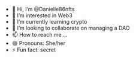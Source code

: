- 👋 Hi, I’m @Danielle86nfts
- 👀 I’m interested in Web3
- 🌱 I’m currently learning crypto
- 💞️ I’m looking to collaborate on managing a DAO
- 📫 How to reach me ...
- 😄 Pronouns: She/her
- ⚡ Fun fact: secret

<!---
Danielle86nfts/Danielle86nfts is a ✨ special ✨ repository because its `README.md` (this file) appears on your GitHub profile.
You can click the Preview link to take a look at your changes.
--->
